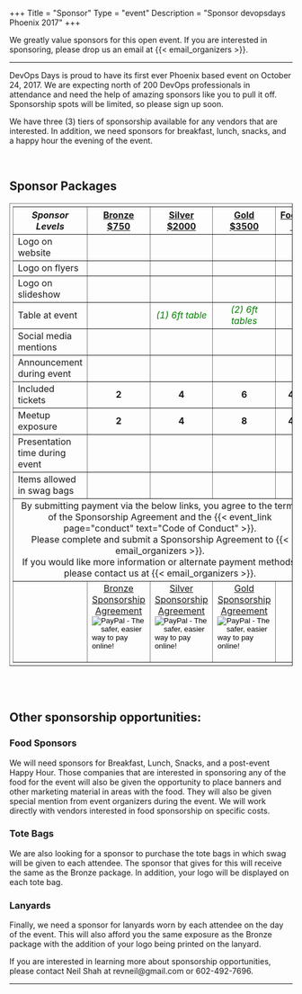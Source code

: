 +++
Title = "Sponsor"
Type = "event"
Description = "Sponsor devopsdays Phoenix 2017"
+++

We greatly value sponsors for this open event.  If you are interested in sponsoring, please drop us an email at {{< email_organizers >}}.

<hr>
<p>
DevOps Days is proud to have its first ever Phoenix based event on October 24, 2017. We are expecting north of 200 DevOps professionals in attendance and need the help of amazing sponsors like you to pull it off. Sponsorship spots will be limited, so please sign up soon.
</p>
<p>
We have three (3) tiers of sponsorship available for any vendors that are interested. In addition, we need sponsors for breakfast, lunch, snacks, and a happy hour the evening of the event.
</p>
<br/>
<h2>Sponsor Packages</h2>
<div>
<table border=1 cellpadding="8px" style="padding:5px;">
  <tr>
    <th><i>Sponsor Levels</i></th>
    <th><center><b><u>Bronze<br />$750</u></center></b></th>
    <th><center><b><u>Silver<br />$2000</u></center></b></th>
    <th><center><b><u>Gold<br />$3500</u></center></b></th>
    <th><center><b><u>Food<br />&nbsp;</u></center></b></th>
  </tr>
<tr>
  <td>Logo on website</td>
  <td align="center"><i style="color:green;" class="fa fa-check"></i></td>
  <td align="center"><i style="color:green;" class="fa fa-check"></i></td>
  <td align="center"><i style="color:green;" class="fa fa-check"></i></td>
  <td align="center"><i style="color:green;" class="fa fa-check"></i></td>
</tr>
<tr>
  <td>Logo on flyers</td>
  <td>&nbsp;</td>
  <td align="center"><i style="color:green;" class="fa fa-check"></i></td>
  <td align="center"><i style="color:green;" class="fa fa-check"></i></td>
  <td align="center"><i style="color:green;" class="fa fa-check"></i></td>
</tr>
<!--<tr>
  <td>Logo on t-shirt (if we have one)</td>
  <td>&nbsp;</td>
  <td align="center">&nbsp;</td>
  <td align="center"><i style="color:green;" class="fa fa-check"></i></td>
  <td align="center">&nbsp;</td>
</tr>-->
<tr>
  <td>Logo on slideshow</td>
  <td align="center"><i style="color:green;" class="fa fa-check"></i></td>
  <td align="center"><i style="color:green;" class="fa fa-check"></i></td>
  <td align="center"><i style="color:green;" class="fa fa-check"></i></td>
  <td align="center"><i style="color:green;" class="fa fa-check"></i></td>
</tr>
<tr>
  <td>Table at event</td>
  <td align="center">&nbsp;</td>
  <td align="center"><i style="color:green;" class="fa fa-check">(1) 6ft table</i></td>
  <td align="center"><i style="color:green;" class="fa fa-check">(2) 6ft tables</i></td>
  <td align="center">&nbsp;</td>
</tr>
<tr>
  <td>Social media mentions</td>
  <td align="center">&nbsp;</td>
  <td align="center"><i style="color:green;" class="fa fa-check"></i></td>
  <td align="center"><i style="color:green;" class="fa fa-check"></i></td>
  <td align="center"><i style="color:green;" class="fa fa-check"></i></td>
</tr>
<tr>
  <td>Announcement during event</td>
  <td align="center">&nbsp;</td>
  <td align="center">&nbsp;</td>
  <td align="center"><i style="color:green;" class="fa fa-check"></i></td>
  <td align="center"><i style="color:green;" class="fa fa-check"></i></td>
</tr>
<tr>
  <td>Included tickets</td>
  <td ><center><b>2</b></center></td>
  <td ><center><b>4</b></center></td>
  <td ><center><b>6</b></center></td>
  <td ><center><b>4</b></center></td>
</tr>
<tr>
  <td>Meetup exposure</td>
  <td ><center><b>2</b></center></td>
  <td ><center><b>4</b></center></td>
  <td ><center><b>8</b></center></td>
  <td ><center><b>4</b></center></td>
</tr>
<tr>
  <td>Presentation time during event</td>
  <td align="center">&nbsp;</td>
  <td align="center"><i style="color:green;" class="fa fa-check"></i></td>
  <td align="center"><i style="color:green;" class="fa fa-check"></i></td>
  <td align="center"><i style="color:green;" class="fa fa-check"></i></td>
</tr>
<tr>
  <td>Items allowed in swag bags</td>
  <td align="center"><i style="color:green;" class="fa fa-check"></i></td>
  <td align="center"><i style="color:green;" class="fa fa-check"></i></td>
  <td align="center"><i style="color:green;" class="fa fa-check"></i></td>
  <td align="center"><i style="color:green;" class="fa fa-check"></i></td>
</tr>
<tr>
  <td colspan="5">
  <center>
    By submitting payment via the below links, you agree to the terms of the Sponsorship Agreement and the {{< event_link page="conduct" text="Code of Conduct" >}}.<br />Please complete and submit a Sponsorship Agreement to {{< email_organizers >}}.<br />If you would like more information or alternate payment methods, please contact us at {{< email_organizers >}}.
  </center>
  </td>
</tr>
<tr>
<td>&nbsp;</td>
<td >
<center>
  <a href="https://docs.google.com/document/d/1ZoUAkIC--YXilSnNylHjkRwYFadWPGpJlftzs9PtA1I/edit?usp=sharing" target="_blank">Bronze Sponsorship Agreement</a><br/>
  <form action="https://www.paypal.com/cgi-bin/webscr" method="post" target="_top">
    <input type="hidden" name="cmd" value="_s-xclick">
    <input type="hidden" name="hosted_button_id" value="PMD4C6U8P4XSC">
    <input type="image" src="https://www.paypalobjects.com/en_US/i/btn/btn_paynow_LG.gif" border="0" name="submit" alt="PayPal - The safer, easier way to pay online!">
    <img alt="" border="0" src="https://www.paypalobjects.com/en_US/i/scr/pixel.gif" width="1" height="1">
  </form>
</center>
</td>
<td >
<center>
  <a href="https://docs.google.com/document/d/1-tD_jO-ChjZH029cC38ermJVDUI17noF7mNX1aXSdtg/edit" target="_blank">Silver Sponsorship Agreement</a><br/>
  <form action="https://www.paypal.com/cgi-bin/webscr" method="post" target="_top">
    <input type="hidden" name="cmd" value="_s-xclick">
    <input type="hidden" name="hosted_button_id" value="RSB97E487HS7Q">
    <input type="image" src="https://www.paypalobjects.com/en_US/i/btn/btn_paynow_LG.gif" border="0" name="submit" alt="PayPal - The safer, easier way to pay online!">
    <img alt="" border="0" src="https://www.paypalobjects.com/en_US/i/scr/pixel.gif" width="1" height="1">
  </form>
</center>
</td>
<td >
<center>
  <a href="https://docs.google.com/document/d/1JKt5QIObxxrc76O2jb6THCEr_JjlZYSfKkWlGpSfLPQ/edit?usp=sharing" target="_blank">Gold Sponsorship Agreement</a><br/>
  <form action="https://www.paypal.com/cgi-bin/webscr" method="post" target="_top">
    <input type="hidden" name="cmd" value="_s-xclick">
    <input type="hidden" name="hosted_button_id" value="XPCJREVYZF5JW">
    <input type="image" src="https://www.paypalobjects.com/en_US/i/btn/btn_paynow_LG.gif" border="0" name="submit" alt="PayPal - The safer, easier way to pay online!">
    <img alt="" border="0" src="https://www.paypalobjects.com/en_US/i/scr/pixel.gif" width="1" height="1">
  </form>
</center>
</td>
<td>&nbsp;</td>
</tr>
</table>
<br/>
<br/>

<h2>Other sponsorship opportunities:</h2>
<h3>Food Sponsors</h3>
<p>
We will need sponsors for Breakfast, Lunch, Snacks, and a post-event Happy Hour. Those companies that are interested in sponsoring any of the food for the event will also be given the opportunity to place banners and other marketing material in areas with the food. They will also be given special mention from event organizers during the event. We will work directly with vendors interested in food sponsorship on specific costs.
</p>

<h3>Tote Bags</h3>
<p>
We are also looking for a sponsor to purchase the tote bags in which swag will be given to each attendee. The sponsor that gives for this will receive the same as the Bronze package. In addition, your logo will be displayed on each tote bag.
</p>

<h3>Lanyards</h3>
<p>
Finally, we need a sponsor for lanyards worn by each attendee on the day of the event. This will also afford you the same exposure as the Bronze package with the addition of your logo being printed on the lanyard.
</p>
<p>
If you are interested in learning more about sponsorship opportunities, please contact Neil Shah at revneil@gmail.com or 602-492-7696.
</p>

<!--
<table border=1 cellspacing=1>
  <tr>
    <th><i>Sponsor FAQ</i></th>
    <th><center><b>Answers to questions frequently asked by sponsors&nbsp;&nbsp;&nbsp;&nbsp;&nbsp;&nbsp;&nbsp;&nbsp;&nbsp;&nbsp;&nbsp;&nbsp;&nbsp;&nbsp;&nbsp;&nbsp;&nbsp;&nbsp;&nbsp;&nbsp;&nbsp;&nbsp;&nbsp;&nbsp;&nbsp;&nbsp;&nbsp;&nbsp;&nbsp;&nbsp;&nbsp;&nbsp;&nbsp;&nbsp;&nbsp;&nbsp;&nbsp;&nbsp;&nbsp;&nbsp;&nbsp;&nbsp;&nbsp;&nbsp;&nbsp;&nbsp;&nbsp;&nbsp;&nbsp;</center></b></th>
    <th></th>
  </tr>
<tr><td>What dates/times can we set up and tear down?</td><td></td></tr>
<tr><td>How do we ship to the venue?</td><td></td></tr>
<tr><td>How do we ship from the venue?</td><td></td></tr>
<tr><td>Whom should we send?</td><td></td></tr>
<tr><td>What should we expect regarding electricity? (how much, any fees, etc)</td><td></td></tr>
<tr><td>What should we expect regarding WiFi? (how much, any fees, etc)</td><td></td></tr>
<tr><td>How do we order additional A/V equipment?</td><td></td></tr>
<tr><td>Additional important details</td><td></td></tr>
</table>
-->
</div>

<hr/>
